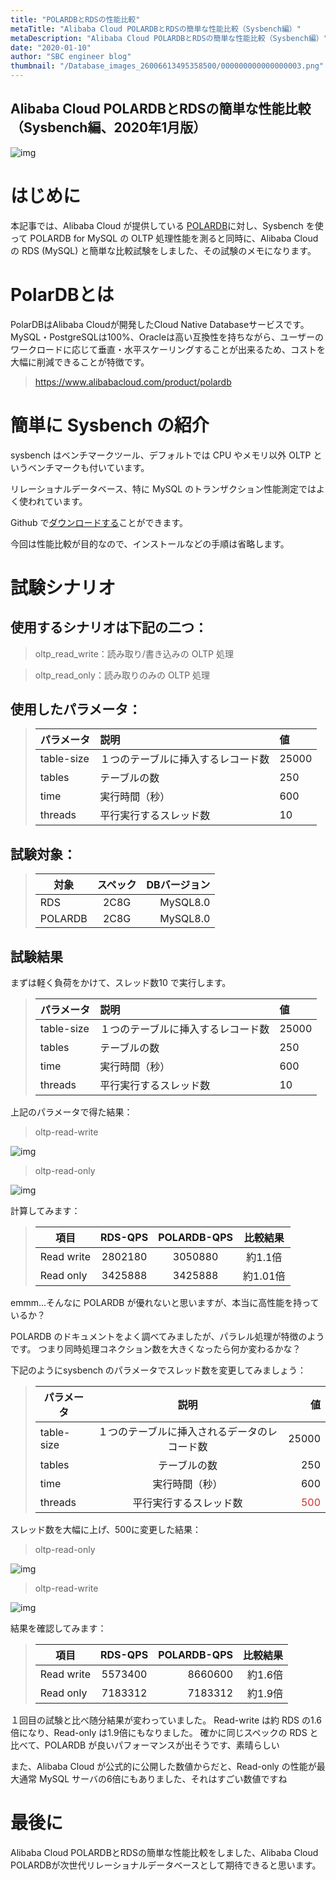```yaml
---
title: "POLARDBとRDSの性能比較"
metaTitle: "Alibaba Cloud POLARDBとRDSの簡単な性能比較（Sysbench編）"
metaDescription: "Alibaba Cloud POLARDBとRDSの簡単な性能比較（Sysbench編）"
date: "2020-01-10"
author: "SBC engineer blog"
thumbnail: "/Database_images_26006613495358500/000000000000000003.png"
---
```


## Alibaba Cloud POLARDBとRDSの簡単な性能比較（Sysbench編、2020年1月版）

![img](https://raw.githubusercontent.com/sbopsv/cloud-tech/master/content/usecase-Database/Database_images_26006613495358500/000000000000000003.png "img")      

# はじめに

本記事では、Alibaba Cloud が提供している [POLARDB](https://www.alibabacloud.com/product/polardb)に対し、Sysbench を使って POLARDB for MySQL の OLTP 処理性能を測ると同時に、Alibaba Cloud  の RDS (MySQL) と簡単な比較試験をしました、その試験のメモになります。     


# PolarDBとは
PolarDBはAlibaba Cloudが開発したCloud Native Databaseサービスです。MySQL・PostgreSQLは100%、Oracleは高い互換性を持ちながら、ユーザーのワークロードに応じて垂直・水平スケーリングすることが出来るため、コストを大幅に削減できることが特徴です。     

> https://www.alibabacloud.com/product/polardb

# 簡単に Sysbench の紹介

sysbench はベンチマークツール、デフォルトでは CPU やメモリ以外 OLTP というベンチマークも付いています。

 リレーショナルデータベース、特に MySQL のトランザクション性能測定ではよく使われています。

Github で[ダウンロードする](https://github.com/gatieme/AderXCoding/tree/master/system/tools/benchmark/sysbench)ことができます。

 今回は性能比較が目的なので、インストールなどの手順は省略します。

# 試験シナリオ

## 使用するシナリオは下記の二つ：

> oltp_read_write：読み取り/書き込みの OLTP 処理

> oltp_read_only：読み取りのみの OLTP 処理



## 使用したパラメータ：
> 
> |パラメータ|説明|値|
> |---|:---|:---|
> |table-size|１つのテーブルに挿入するレコード数|25000|
> |tables|テーブルの数|250|
> |time|実行時間（秒）|600|
> |threads|平行実行するスレッド数|10|

## 試験対象：

> |対象|スペック|DBバージョン|
> |---|:---:|---:|
> |RDS|2C8G|MySQL8.0|
> |POLARDB|2C8G|MySQL8.0|


## 試験結果

まずは軽く負荷をかけて、スレッド数10 で実行します。

> |パラメータ|説明|値|
> |---|:---|:---|
> |table-size|１つのテーブルに挿入するレコード数|25000|
> |tables|テーブルの数|250|
> |time|実行時間（秒）|600|
> |threads|平行実行するスレッド数|10|


上記のパラメータで得た結果：

> oltp-read-write

![img](https://raw.githubusercontent.com/sbopsv/cloud-tech/master/content/usecase-Database/Database_images_26006613495358500/20191224113808.png "img")      

> oltp-read-only

![img](https://raw.githubusercontent.com/sbopsv/cloud-tech/master/content/usecase-Database/Database_images_26006613495358500/20191224113944.png "img")      


計算してみます：
> |項目|RDS-QPS|POLARDB-QPS|比較結果|
> |---|:---:|:---:|:---:|
> |Read write|2802180|3050880|約1.1倍|
> |Read only|3425888|3425888|約1.01倍|


emmm...そんなに POLARDB が優れないと思いますが、本当に高性能を持っているか？

POLARDB のドキュメントをよく調べてみましたが、パラレル処理が特徴のようです。
つまり同時処理コネクション数を大きくなったら何か変わるかな？

下記のようにsysbench のパラメータでスレッド数を変更してみましょう：

> |パラメータ|説明|値|
> |---|:---:|---:|
> |table-size|１つのテーブルに挿入されるデータのレコード数|25000|
> |tables|テーブルの数|250|
> |time|実行時間（秒）|600|
> |threads|平行実行するスレッド数|<span style="color: #d32f2f">500</span>|

スレッド数を大幅に上げ、500に変更した結果：


> oltp-read-only

![img](https://raw.githubusercontent.com/sbopsv/cloud-tech/master/content/usecase-Database/Database_images_26006613495358500/20191224115025.png "img")      

> oltp-read-write

![img](https://raw.githubusercontent.com/sbopsv/cloud-tech/master/content/usecase-Database/Database_images_26006613495358500/20191224115047.png "img")      


結果を確認してみます：
> |項目|RDS-QPS|POLARDB-QPS|比較結果|
> |---|:---:|---:|---:|
> |Read write|5573400|8660600|約1.6倍|
> |Read only|7183312|7183312|約1.9倍|

１回目の試験と比べ随分結果が変わっていました。
Read-write は約 RDS の1.6倍になり、Read-only は1.9倍にもなりました。
確かに同じスペックの RDS と比べて、POLARDB が良いパフォーマンスが出そうです、素晴らしい 

また、Alibaba Cloud が公式的に公開した数値からだと、Read-only の性能が最大通常 MySQL サーバの6倍にもありました、それはすごい数値ですね 

# 最後に
Alibaba Cloud POLARDBとRDSの簡単な性能比較をしました、Alibaba Cloud POLARDBが次世代リレーショナルデータベースとして期待できると思います。




